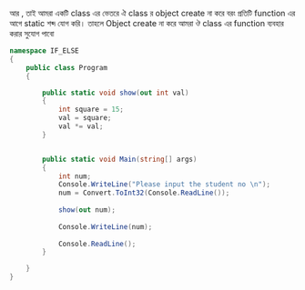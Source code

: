 আর , তাই আমরা একটি class এর ভেতরে ঐ class র object create না করে বরং প্রতিটি function এর আগে  static শব্দ যোগ করি। তাহলে Object create না করে আমরা ঔ class এর function ব্যবহার করার সুযোগ পাবো


```cs
namespace IF_ELSE
{
    public class Program
    {

        public static void show(out int val)
        {
            int square = 15;
            val = square;
            val *= val;
        }


        public static void Main(string[] args)
        {
            int num;
            Console.WriteLine("Please input the student no \n");
            num = Convert.ToInt32(Console.ReadLine());
            
            show(out num);
            
            Console.WriteLine(num);
            
            Console.ReadLine();
        }

    }
}
```

